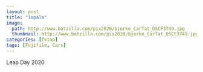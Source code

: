 ```yaml
---
layout: post
title: "Impala"
image:
  path: http://www.botzilla.com/pix2020/bjorke_CarTat_DSCF3749.jpg
  thumbnail: http://www.botzilla.com/pix2020/bjorke_CarTat_DSCF3749.jpg
categories: [fStop]
tags: [Fujifilm, Cars]
---
```


Leap Day 2020


